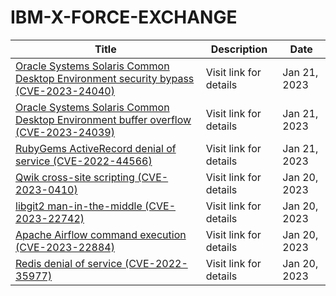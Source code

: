 

# IBM-X-FORCE-EXCHANGE

 |Title|Description|Date|
 |---|---|---|
 |[Oracle Systems Solaris Common Desktop Environment security bypass (CVE-2023-24040)](https://exchange.xforce.ibmcloud.com/activity/list?filter=Vulnerabilities)|Visit link for details|Jan 21, 2023|
 |[Oracle Systems Solaris Common Desktop Environment buffer overflow (CVE-2023-24039)](https://exchange.xforce.ibmcloud.com/activity/list?filter=Vulnerabilities)|Visit link for details|Jan 21, 2023|
 |[RubyGems ActiveRecord denial of service (CVE-2022-44566)](https://exchange.xforce.ibmcloud.com/activity/list?filter=Vulnerabilities)|Visit link for details|Jan 21, 2023|
 |[Qwik cross-site scripting (CVE-2023-0410)](https://exchange.xforce.ibmcloud.com/activity/list?filter=Vulnerabilities)|Visit link for details|Jan 20, 2023|
 |[libgit2 man-in-the-middle (CVE-2023-22742)](https://exchange.xforce.ibmcloud.com/activity/list?filter=Vulnerabilities)|Visit link for details|Jan 20, 2023|
 |[Apache Airflow command execution (CVE-2023-22884)](https://exchange.xforce.ibmcloud.com/activity/list?filter=Vulnerabilities)|Visit link for details|Jan 20, 2023|
 |[Redis denial of service (CVE-2022-35977)](https://exchange.xforce.ibmcloud.com/activity/list?filter=Vulnerabilities)|Visit link for details|Jan 20, 2023|
 